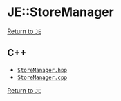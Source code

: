 # JE::StoreManager

[Return to `JE`](/docs/je.md)

## C++

- [`StoreManager.hpp`](/src/je/StoreManager.hpp)
- [`StoreManager.cpp`](/src/je/StoreManager.cpp)

[Return to `JE`](/docs/je.md)